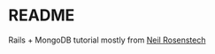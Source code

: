 # README

Rails + MongoDB tutorial mostly from [Neil Rosenstech](http://requiremind.com/riding-rails-4-along-with-mongoid-and-ruby-2-dot-0/)